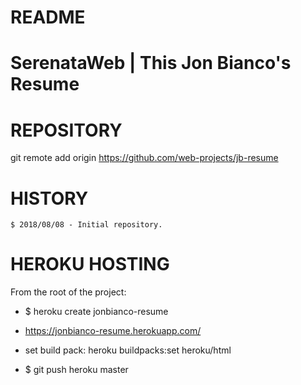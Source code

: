 # README

SerenataWeb | This Jon Bianco's Resume
================================================================================

# REPOSITORY
git remote add origin https://github.com/web-projects/jb-resume

# HISTORY

    $ 2018/08/08 - Initial repository.

# HEROKU HOSTING

  From the root of the project:

  * $ heroku create jonbianco-resume
  * https://jonbianco-resume.herokuapp.com/

  * set build pack: heroku buildpacks:set heroku/html
  * $ git push heroku master

